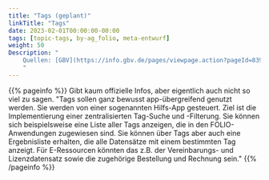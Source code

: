 ```yaml
---
title: "Tags (geplant)"
linkTitle: "Tags"
date: 2023-02-01T00:00:00-00:00
tags: [topic-tags, by-ag_folio, meta-entwurf]
weight: 50
Description: "
    Quellen: [GBV](https://info.gbv.de/pages/viewpage.action?pageId=839188595)
    "
---
```


{{% pageinfo %}}
Gibt kaum offizielle Infos, aber eigentlich auch nicht so viel zu sagen. "Tags sollen ganz bewusst app-übergreifend genutzt werden. Sie werden von einer sogenannten Hilfs-App gesteuert. Ziel ist die Implementierung einer zentralisierten Tag-Suche und -Filterung. Sie können sich beispielsweise eine Liste aller Tags anzeigen, die in den FOLIO-Anwendungen zugewiesen sind. Sie können über Tags aber auch eine Ergebnisliste erhalten, die alle Datensätze mit einem bestimmten Tag anzeigt. Für E-Ressourcen könnten das z.B. der Vereinbarungs- und Lizenzdatensatz sowie die zugehörige Bestellung und Rechnung sein."
{{% /pageinfo %}}
